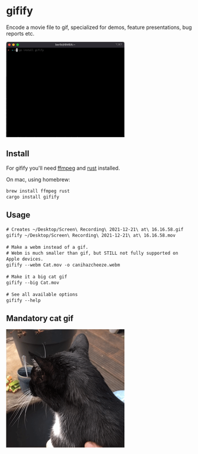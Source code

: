 # gifify

Encode a movie file to gif, specialized for demos, feature presentations, bug reports etc.

![Screen recording as gif](Screen%20Recording.gif)

## Install

For gifify you'll need [ffmpeg](https://ffmpeg.org/download.html) and [rust](https://www.rust-lang.org/tools/install) installed.

On mac, using homebrew:

    brew install ffmpeg rust
    cargo install gifify

## Usage

    # Creates ~/Desktop/Screen\ Recording\ 2021-12-21\ at\ 16.16.58.gif 
    gifify ~/Desktop/Screen\ Recording\ 2021-12-21\ at\ 16.16.58.mov

    # Make a webm instead of a gif.
    # Webm is much smaller than gif, but STILL not fully supported on Apple devices.
    gifify --webm Cat.mov -o canihazcheeze.webm

    # Make it a big cat gif
    gifify --big Cat.mov

    # See all available options
    gifify --help

## Mandatory cat gif

![Can I HAZ CHEEZE](IMG_7606.gif)
